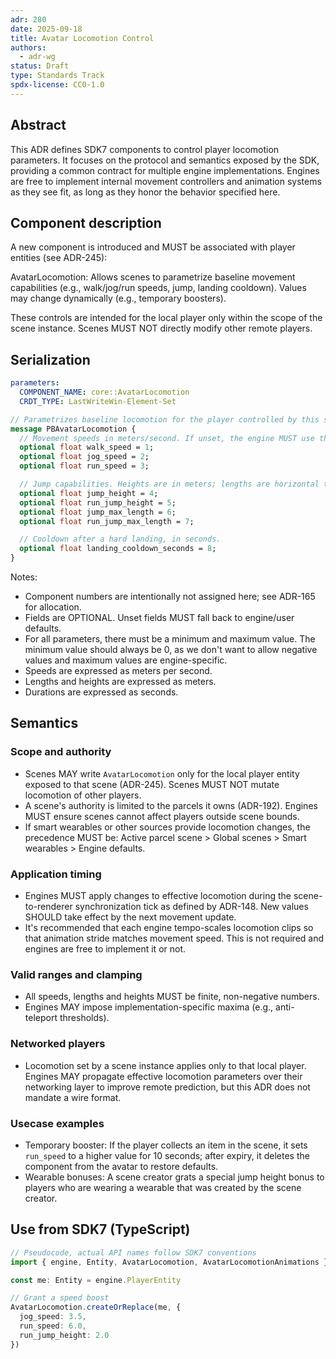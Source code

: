 ```yaml
---
adr: 280
date: 2025-09-18
title: Avatar Locomotion Control
authors:
  - adr-wg
status: Draft
type: Standards Track
spdx-license: CC0-1.0
---
```


## Abstract

This ADR defines SDK7 components to control player locomotion parameters. It focuses on the protocol and semantics exposed by the SDK, providing a common contract for multiple engine implementations. Engines are free to implement internal movement controllers and animation systems as they see fit, as long as they honor the behavior specified here.

## Component description

A new component is introduced and MUST be associated with player entities (see ADR-245):

AvatarLocomotion: Allows scenes to parametrize baseline movement capabilities (e.g., walk/jog/run speeds, jump, landing cooldown). Values may change dynamically (e.g., temporary boosters).

These controls are intended for the local player only within the scope of the scene instance. Scenes MUST NOT directly modify other remote players.

## Serialization

```yaml
parameters:
  COMPONENT_NAME: core::AvatarLocomotion
  CRDT_TYPE: LastWriteWin-Element-Set
```

```protobuf
// Parametrizes baseline locomotion for the player controlled by this scene instance.
message PBAvatarLocomotion {
  // Movement speeds in meters/second. If unset, the engine MUST use the user's preference/defaults.
  optional float walk_speed = 1;
  optional float jog_speed = 2;
  optional float run_speed = 3;

  // Jump capabilities. Heights are in meters; lengths are horizontal travel in meters.
  optional float jump_height = 4;
  optional float run_jump_height = 5;
  optional float jump_max_length = 6;
  optional float run_jump_max_length = 7;

  // Cooldown after a hard landing, in seconds.
  optional float landing_cooldown_seconds = 8;
}
```


Notes:
- Component numbers are intentionally not assigned here; see ADR-165 for allocation.
- Fields are OPTIONAL. Unset fields MUST fall back to engine/user defaults.
- For all parameters, there must be a minimum and maximum value. The minimum value should always be 0, as we don't want to allow negative values and maximum values are engine-specific.
- Speeds are expressed as meters per second.
- Lengths and heights are expressed as meters.
- Durations are expressed as seconds.

## Semantics

### Scope and authority

- Scenes MAY write `AvatarLocomotion` only for the local player entity exposed to that scene (ADR-245). Scenes MUST NOT mutate locomotion of other players.
- A scene's authority is limited to the parcels it owns (ADR-192). Engines MUST ensure scenes cannot affect players outside scene bounds.
- If smart wearables or other sources provide locomotion changes, the precedence MUST be: Active parcel scene > Global scenes > Smart wearables > Engine defaults.

### Application timing

- Engines MUST apply changes to effective locomotion during the scene-to-renderer synchronization tick as defined by ADR-148. New values SHOULD take effect by the next movement update.
- It's recommended that each engine tempo-scales locomotion clips so that animation stride matches movement speed. This is not required and engines are free to implement it or not.

### Valid ranges and clamping

- All speeds, lengths and heights MUST be finite, non-negative numbers.
- Engines MAY impose implementation-specific maxima (e.g., anti-teleport thresholds).

### Networked players

- Locomotion set by a scene instance applies only to that local player. Engines MAY propagate effective locomotion parameters over their networking layer to improve remote prediction, but this ADR does not mandate a wire format.

### Usecase examples

- Temporary booster: If the player collects an item in the scene, it sets `run_speed` to a higher value for 10 seconds; after expiry, it deletes the component from the avatar to restore defaults.
- Wearable bonuses: A scene creator grats a special jump height bonus to players who are wearing a wearable that was created by the scene creator.


## Use from SDK7 (TypeScript)

```ts
// Pseudocode, actual API names follow SDK7 conventions
import { engine, Entity, AvatarLocomotion, AvatarLocomotionAnimations } from '@dcl/sdk/ecs'

const me: Entity = engine.PlayerEntity

// Grant a speed boost
AvatarLocomotion.createOrReplace(me, {
  jog_speed: 3.5,
  run_speed: 6.0,
  run_jump_height: 2.0
})
```
